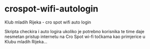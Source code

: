 # crospot-wifi-autologin
Klub mladih Rijeka - cro spot wifi auto login


Skripta checkira i auto logira ukoliko je potrebno korisnika te time daje nesmetan pristup internetu na Cro Spot wi-fi točkama kao primjerice u Klubu mladih Rijeka...
